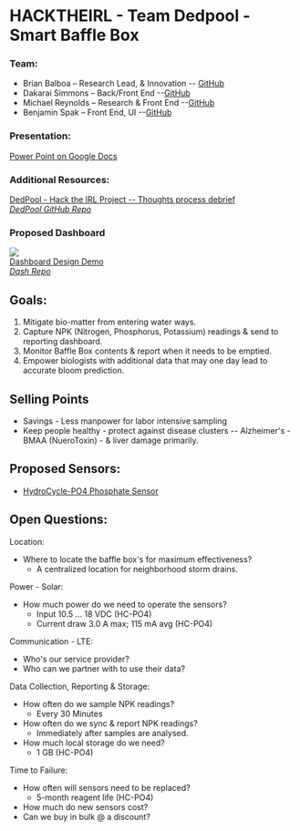 # HACKTHEIRL - Team Dedpool - Smart Baffle Box

### Team:
+ Brian Balboa – Research Lead, & Innovation -- [GitHub](https://github.com/bbalboa)
+ Dakarai Simmons – Back/Front End --[GitHub](https://github.com/infinitelyCannon)
+ Michael Reynolds – Research & Front End --[GitHub](https://github.com/mtr2d2)
+ Benjamin Spak – Front End, UI --[GitHub](https://github.com/benjaminspak)

### Presentation:
[Power Point on Google Docs](https://docs.google.com/presentation/d/1CK26NB1X4vNG2jegQrSVSiIEJsfuiqYPBdTMh-MAKpc/edit?usp=sharing)

### Additional Resources:
[DedPool - Hack the IRL Project -- Thoughts process debrief](https://youtu.be/vHDMbWkQup8)<br>
*[DedPool GitHub Repo](https://github.com/benjaminspak/dedpool)*

### Proposed Dashboard
![](https://cdn.colorlib.com/wp/wp-content/uploads/sites/2/gentelella-admin-template-preview.jpg)<br>
[Dashboard Design Demo](https://colorlib.com/polygon/gentelella/index.html)<br>
*[Dash Repo](https://github.com/puikinsh/gentelella)*

## Goals: 
1. Mitigate bio-matter from entering water ways.
1. Capture NPK (Nitrogen, Phosphorus, Potassium) readings & send to reporting dashboard.
1. Monitor Baffle Box contents & report when it needs to be emptied.
1. Empower biologists with additional data that may one day lead to accurate bloom prediction.

## Selling Points
+ Savings - Less manpower for labor intensive sampling
+ Keep people healthy - protect against disease clusters -- Alzheimer's - BMAA (NueroToxin) - & liver damage primarily.

## Proposed Sensors:
+ [HydroCycle-PO4 Phosphate Sensor](https://www.ott.com/products/water-quality-2/sea-bird-scientific-hydrocycle-po4-phosphate-sensor-1528/)

## Open Questions:
Location: <br>
+ Where to locate the baffle box's for maximum effectiveness?
  + A centralized location for neighborhood storm drains.

Power - Solar: <br>
+ How much power do we need to operate the sensors?
  + Input 	10.5 ... 18 VDC (HC-PO4)
  + Current draw	3.0 A max; 115 mA avg (HC-PO4)

Communication - LTE: <br>
+ Who's our service provider?
+ Who can we partner with to use their data?

Data Collection, Reporting & Storage:<br>
+ How often do we sample NPK readings?
  + Every 30 Minutes
+ How often do we sync & report NPK readings?
  + Immediately after samples are analysed.
+ How much local storage do we need?
  + 1 GB (HC-PO4)

Time to Failure: <br>
+ How often will sensors need to be replaced?
  + 5-month reagent life (HC-PO4)
+ How much do new sensors cost?
+ Can we buy in bulk @ a discount?